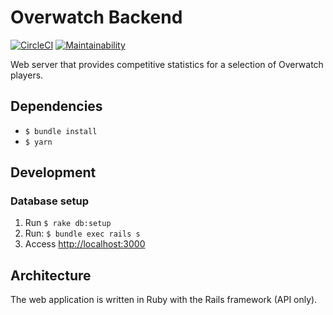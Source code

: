 # Overwatch Backend
[![CircleCI](https://circleci.com/gh/bottleneckco/overwatch-backend/tree/master.svg?style=shield)](https://circleci.com/gh/bottleneckco/overwatch-backend/tree/master) [![Maintainability](https://api.codeclimate.com/v1/badges/689edae552b3598102ec/maintainability)](https://codeclimate.com/github/bottleneckco/overwatch-backend/maintainability)

Web server that provides competitive statistics for a selection of Overwatch players.

## Dependencies
- `$ bundle install`
- `$ yarn`

## Development
### Database setup
1. Run `$ rake db:setup`
2. Run: `$ bundle exec rails s`
3. Access [http://localhost:3000](http://localhost:3000)

## Architecture
The web application is written in Ruby with the Rails framework (API only).
